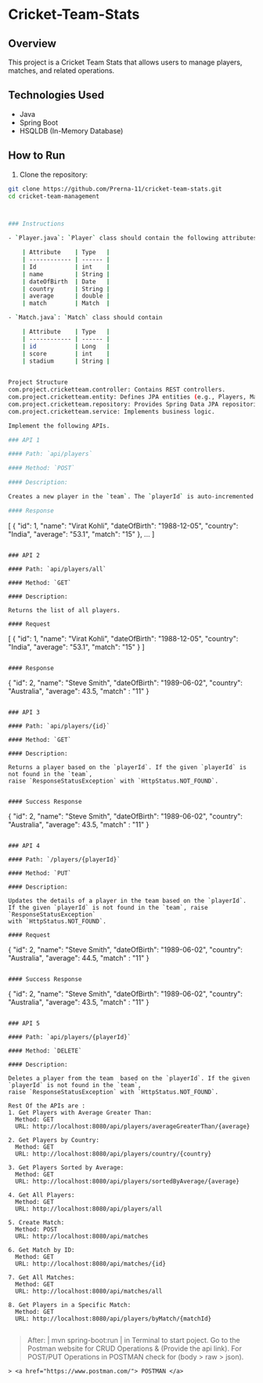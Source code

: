 # Cricket-Team-Stats

## Overview

This project is a Cricket Team Stats that allows users to manage players, matches, and related operations.

## Technologies Used

- Java
- Spring Boot
- HSQLDB (In-Memory Database)

## How to Run

1. Clone the repository:

```bash
git clone https://github.com/Prerna-11/cricket-team-stats.git
cd cricket-team-management



### Instructions

- `Player.java`: `Player` class should contain the following attributes.

    | Attribute    | Type   |
    | ------------ | ------ |
    | Id           | int    |
    | name         | String |
    | dateOfBirth  | Date   |
    | country      | String |
    | average      | double |
    | match        | Match  |

- `Match.java`: `Match` class should contain 

    | Attribute    | Type   |
    | ------------ | ------ |
    | id           | Long   |
    | score        | int    |
    | stadium      | String |
   

Project Structure
com.project.cricketteam.controller: Contains REST controllers.
com.project.cricketteam.entity: Defines JPA entities (e.g., Players, Match).
com.project.cricketteam.repository: Provides Spring Data JPA repositories.
com.project.cricketteam.service: Implements business logic.

Implement the following APIs.

### API 1

#### Path: `api/players`

#### Method: `POST`

#### Description:

Creates a new player in the `team`. The `playerId` is auto-incremented.

#### Response

```
[
    {
        "id": 1,
        "name": "Virat Kohli",
        "dateOfBirth": "1988-12-05",
        "country": "India",
        "average": "53.1",
        "match": "15"
    },
   ...
]
```

### API 2

#### Path: `api/players/all`

#### Method: `GET`

#### Description:

Returns the list of all players.

#### Request

```
[
  {
    "id": 1,
    "name": "Virat Kohli",
    "dateOfBirth": "1988-12-05",
    "country": "India",
    "average": "53.1",
    "match": "15"
  }
]
```

#### Response

```
{
    "id": 2,
    "name": "Steve Smith",
    "dateOfBirth": "1989-06-02",
    "country": "Australia",
    "average": 43.5,
    "match" : "11"
}
```

### API 3

#### Path: `api/players/{id}`

#### Method: `GET`

#### Description:

Returns a player based on the `playerId`. If the given `playerId` is not found in the `team`, 
raise `ResponseStatusException` with `HttpStatus.NOT_FOUND`.


#### Success Response

```
{
    "id": 2,
    "name": "Steve Smith",
    "dateOfBirth": "1989-06-02",
    "country": "Australia",
    "average": 43.5,
    "match" : "11"
}
```

### API 4

#### Path: `/players/{playerId}`

#### Method: `PUT`

#### Description:

Updates the details of a player in the team based on the `playerId`. 
If the given `playerId` is not found in the `team`, raise `ResponseStatusException` 
with `HttpStatus.NOT_FOUND`.

#### Request

```
{
    "id": 2,
    "name": "Steve Smith",
    "dateOfBirth": "1989-06-02",
    "country": "Australia",
    "average": 44.5,
    "match" : "11"
}
```

#### Success Response

```
{
    "id": 2,
    "name": "Steve Smith",
    "dateOfBirth": "1989-06-02",
    "country": "Australia",
    "average": 43.5,
    "match" : "11"
}
```

### API 5

#### Path: `api/players/{playerId}`

#### Method: `DELETE`

#### Description:

Deletes a player from the team  based on the `playerId`. If the given `playerId` is not found in the `team`,
raise `ResponseStatusException` with `HttpStatus.NOT_FOUND`.

Rest Of the APIs are :
1. Get Players with Average Greater Than:
  Method: GET
  URL: http://localhost:8080/api/players/averageGreaterThan/{average}

2. Get Players by Country:
  Method: GET
  URL: http://localhost:8080/api/players/country/{country}

3. Get Players Sorted by Average:
  Method: GET
  URL: http://localhost:8080/api/players/sortedByAverage/{average}

4. Get All Players:
  Method: GET
  URL: http://localhost:8080/api/players/all

5. Create Match:
  Method: POST
  URL: http://localhost:8080/api/matches

6. Get Match by ID:
  Method: GET
  URL: http://localhost:8080/api/matches/{id}

7. Get All Matches:
  Method: GET
  URL: http://localhost:8080/api/matches/all

8. Get Players in a Specific Match:
  Method: GET
  URL: http://localhost:8080/api/players/byMatch/{matchId}


```
> After: | mvn spring-boot:run | in Terminal to start poject.
> Go to the Postman website for CRUD Operations & (Provide the api link). 
> For POST/PUT Operations in POSTMAN check for (body > raw > json).
```
> <a href="https://www.postman.com/"> POSTMAN </a>
